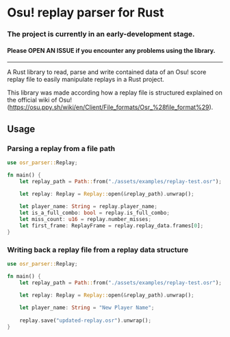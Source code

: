# Osu! replay parser for Rust

### **The project is currently in an early-development stage.**
#### Please **OPEN AN ISSUE** if you encounter any problems using the library.

---

A Rust library to read, parse and write contained data of an Osu! score replay file to easily manipulate replays in a Rust project.

This library was made according how a replay file is structured explained on the official wiki of Osu!
(https://osu.ppy.sh/wiki/en/Client/File_formats/Osr_%28file_format%29).

## Usage

### Parsing a replay from a file path
```rust
use osr_parser::Replay;

fn main() {
    let replay_path = Path::from("./assets/examples/replay-test.osr");

    let replay: Replay = Replay::open(&replay_path).unwrap();
    
    let player_name: String = replay.player_name;
    let is_a_full_combo: bool = replay.is_full_combo;
    let miss_count: u16 = replay.number_misses;
    let first_frame: ReplayFrame = replay.replay_data.frames[0];
}
```

### Writing back a replay file from a replay data structure
```rust
use osr_parser::Replay;

fn main() {
    let replay_path = Path::from("./assets/examples/replay-test.osr");

    let replay: Replay = Replay::open(&replay_path).unwrap();
    
    let player_name: String = "New Player Name";
    
    replay.save("updated-replay.osr").unwrap();
}
```